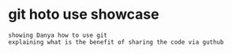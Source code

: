 # git hoto use showcase

    showing Danya how to use git
    explaining what is the benefit of sharing the code via guthub